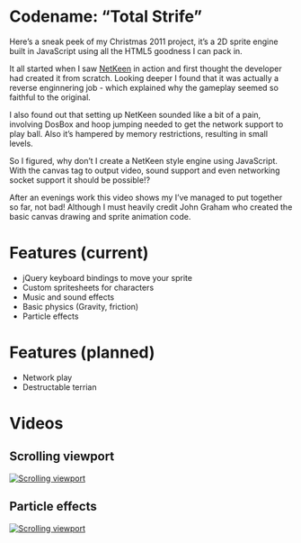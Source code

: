 # Codename: “Total Strife”
Here’s a sneak peek of my Christmas 2011 project, it’s a 2D sprite engine built in JavaScript using all the HTML5 goodness I can pack in.

It all started when I saw [NetKeen](https://keenwiki.shikadi.net/wiki/NetKeen) in action and first thought the developer had created it from scratch. Looking deeper I found that it was actually a reverse enginnering job - which explained why the gameplay seemed so faithful to the original.

I also found out that setting up NetKeen sounded like a bit of a pain, involving DosBox and hoop jumping needed to get the network support to play ball. Also it’s hampered by memory restrictions, resulting in small levels.

So I figured, why don’t I create a NetKeen style engine using JavaScript. With the canvas tag to output video, sound support and even networking socket support it should be possible!?

After an evenings work this video shows my I’ve managed to put together so far, not bad! Although I must heavily credit John Graham who created the basic canvas drawing and sprite animation code.

# Features (current)
- jQuery keyboard bindings to move your sprite
- Custom spritesheets for characters
- Music and sound effects
- Basic physics (Gravity, friction)
- Particle effects

# Features (planned)
- Network play
- Destructable terrian

# Videos
## Scrolling viewport
[![Scrolling viewport](https://img.youtube.com/vi/cyYu9w35vvw/0.jpg)](https://www.youtube.com/watch?v=cyYu9w35vvw)

## Particle effects
[![Scrolling viewport](https://img.youtube.com/vi/P51rFMUP3aM/0.jpg)](https://www.youtube.com/watch?v=P51rFMUP3aM)
